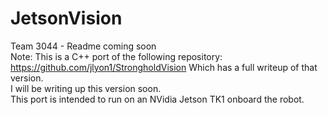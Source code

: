 # JetsonVision
Team 3044 - Readme coming soon <br>
Note: This is a C++ port of the following repository: https://github.com/jlyon1/StrongholdVision Which has a full writeup of that version.<br> I will be writing up this version soon.<br>
This port is intended to run on an NVidia Jetson TK1 onboard the robot.
